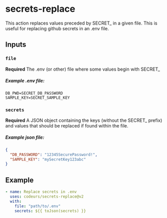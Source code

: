 # secrets-replace

This action replaces values preceded by SECRET\_ in a given file. This is useful for replacing github secrets in an .env file.

## Inputs

### `file`

**Required** The .env (or other) file where some values begin with SECRET\_

##### Example .env file:
```
DB_PWD=SECRET_DB_PASSWORD
SAMPLE_KEY=SECRET_SAMPLE_KEY
```

### `secrets`

**Required** A JSON object containing the keys (without the SECRET\_ prefix) and values that should be replaced if found within the file.

##### Example json file:
```json
{
  "DB_PASSWORD": "12345SecurePassword!",
  "SAMPLE_KEY": "mySecretKey123abc"
}
```

## Example

```yaml
- name: Replace secrets in .env
  uses: codeurs/secrets-replace@v2
  with:
    file: "path/to/.env"
    secrets: ${{ toJson(secrets) }}
```
